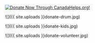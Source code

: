 <!--<form action="https://www.paypal.com/cgi-bin/webscr" method="post" target="_top">
<input type="hidden" name="cmd" value="_s-xclick">
<input type="hidden" name="hosted_button_id" value="DCD8HGY2YH342">
<input type="image" src="{{ site.assets }}img/donate.jpg" border="0" name="submit" alt="PayPal - The safer, easier way to pay online!">
<img alt="" border="0" src="https://www.paypalobjects.com/en_US/i/scr/pixel.gif" width="1" height="1">
</form>
{% comment %}https://www.paypalobjects.com/en_US/i/btn/btn_donateCC_LG.gif{% endcomment %}
-->
<A HREF="https://www.canadahelps.org/CharityProfilePage.aspx?CharityID=d109438"><IMG SRC="//www.canadahelps.org/image/DonateNowLink/en/Donate5.png" BORDER="0" ALT="Donate Now Through CanadaHelps.org!"/></A>

![]({{ site.uploads }}donate-drum.jpg)

![]({{ site.uploads }}donate-kids.jpg)

![]({{ site.uploads }}donate-volunteer.jpg)
